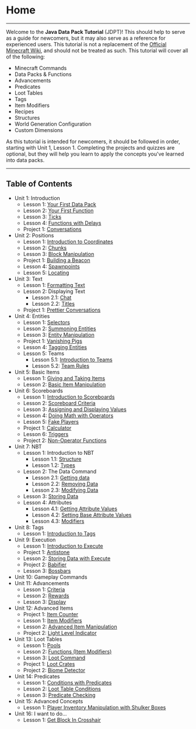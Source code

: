 # Home
<hr>

Welcome to the **Java Data Pack Tutorial** (JDPT)! This should help to serve as a guide for newcomers, but it may also serve as a reference for experienced users. This tutorial is not a replacement of the [Official Minecraft Wiki](https://minecraft.gamepedia.com/Minecraft_Wiki), and should not be treated as such. 
This tutorial will cover all of the following:
- Minecraft Commands
- Data Packs & Functions
- Advancements
- Predicates
- Loot Tables
- Tags
- Item Modifiers
- Recipes
- Structures
- World Generation Configuration
- Custom Dimensions

As this tutorial is intended for newcomers, it should be followed in order, starting with Unit 1, Lesson 1. Completing the projects and quizzes are optional, but they will help you learn to apply the concepts you've learned into data packs.
<hr>

## Table of Contents

- Unit 1: Introduction
    - Lesson 1: [Your First Data Pack](/java_data_pack_tutorial/pages/introduction/your_first_data_pack.html)
    - Lesson 2: [Your First Function](/java_data_pack_tutorial/pages/introduction/your_first_function.html)
    - Lesson 3: [Ticks](/java_data_pack_tutorial/pages/introduction/ticks.html)
    - Lesson 4: [Functions with Delays](/java_data_pack_tutorial/pages/introduction/functions_with_delays.html)
    - Project 1: [Conversations](/java_data_pack_tutorial/pages/introduction/conversations.html)
- Unit 2: Positions
    - Lesson 1: [Introduction to Coordinates](/java_data_pack_tutorial/pages/positions/introduction_to_coordinates.html)
    - Lesson 2: [Chunks](/java_data_pack_tutorial/pages/positions/chunks.html)
    - Lesson 3: [Block Manipulation](/java_data_pack_tutorial/pages/positions/block_manipulation.html)
    - Project 1: [Building a Beacon](/java_data_pack_tutorial/pages/positions/building_a_beacon.html)
    - Lesson 4: [Spawnpoints](/java_data_pack_tutorial/pages/positions/spawnpoints.html)
    - Lesson 5: [Locating](/java_data_pack_tutorial/pages/positions/locating.html)
- Unit 3: Text
    - Lesson 1: [Formatting Text](/java_data_pack_tutorial/pages/text/formatting_text.html)
    - Lesson 2: Displaying Text
        - Lesson 2.1: [Chat](/java_data_pack_tutorial/pages/text/displaying_text/chat.html)
        - Lesson 2.2: [Titles](/java_data_pack_tutorial/pages/text/displaying_text/titles.html)
    - Project 1: [Prettier Conversations](/java_data_pack_tutorial/pages/text/prettier_conversations.html)
- Unit 4: Entities
    - Lesson 1: [Selectors](/java_data_pack_tutorial/pages/entities/selectors.html)
    - Lesson 2: [Summoning Entities](/java_data_pack_tutorial/pages/entities/summoning_entities.html)
    - Lesson 3: [Entity Manipulation](/java_data_pack_tutorial/pages/entities/entity_manipulation.html)
    - Project 1: [Vanishing Pigs](/java_data_pack_tutorial/pages/entities/vanishing_pigs.html)
    - Lesson 4: [Tagging Entities](/java_data_pack_tutorial/pages/entities/tagging_entities.html)
    - Lesson 5: Teams
        - Lesson 5.1: [Introduction to Teams](/java_data_pack_tutorial/pages/entities/teams/introduction_to_teams.html)
        - Lesson 5.2: [Team Rules](/java_data_pack_tutorial/pages/entities/teams/team_rules.html)
- Unit 5: Basic Items
    - Lesson 1: [Giving and Taking Items](/java_data_pack_tutorial/pages/basic_items/giving_and_taking_items.html)
    - Lesson 2: [Basic Item Manipulation](/java_data_pack_tutorial/pages/basic_items/basic_item_manipulation.html)
- Unit 6: Scoreboards
    - Lesson 1: [Introduction to Scoreboards](/java_data_pack_tutorial/pages/scoreboards/introduction_to_scoreboards.html)
    - Lesson 2: [Scoreboard Criteria](/java_data_pack_tutorial/pages/scoreboards/scoreboard_criteria.html)
    - Lesson 3: [Assigning and Displaying Values](/java_data_pack_tutorial/pages/scoreboards/assigning_and_displaying_values.html)
    - Lesson 4: [Doing Math with Operators](/java_data_pack_tutorial/pages/scoreboards/doing_math_with_operators.html)
    - Lesson 5: [Fake Players](/java_data_pack_tutorial/pages/scoreboards/fake_players.html)
    - Project 1: [Calculator](/java_data_pack_tutorial/pages/scoreboards/calculator.html)
    - Lesson 6: [Triggers](/java_data_pack_tutorial/pages/scoreboards/triggers.html)
    - Project 2: [Non-Operator Functions](/java_data_pack_tutorial/pages/scoreboards/nonoperator_functions.html)
- Unit 7: NBT
    - Lesson 1: Introduction to NBT
        - Lesson 1.1: [Structure](/java_data_pack_tutorial/pages/nbt/introduction_to_nbt/structure.html)
        - Lesson 1.2: [Types](/java_data_pack_tutorial/pages/nbt/introduction_to_nbt/types.html)
    - Lesson 2: The Data Command
        - Lesson 2.1: [Getting data](/java_data_pack_tutorial/pages/nbt/the_data_command/getting_data.html)
        - Lesson 2.2: [Removing Data](/java_data_pack_tutorial/pages/nbt/the_data_command/removing_data.html)
        - Lesson 2.3: [Modifying Data](/java_data_pack_tutorial/pages/nbt/the_data_command/modifying_data.html)
    - Lesson 3: [Storing Data](/java_data_pack_tutorial/pages/nbt/storing_data.html)
    - Lesson 4: Attributes
        - Lesson 4.1: [Getting Attribute Values](/java_data_pack_tutorial/pages/nbt/attributes/getting_attribute_values.html)
        - Lesson 4.2: [Setting Base Attribute Values](/java_data_pack_tutorial/pages/nbt/attributes/setting_base_attribute_values.html)
        - Lesson 4.3: [Modifiers](/java_data_pack_tutorial/pages/nbt/attributes/modifiers.html)
- Unit 8: Tags
    - Lesson 1: [Introduction to Tags](/java_data_pack_tutorial/pages/tags/introduction_to_tags.html)
- Unit 9: Execution
    - Lesson 1: [Introduction to Execute](/java_data_pack_tutorial/pages/execution/introduction_to_execute.html)
    - Project 1: [Antistone](/java_data_pack_tutorial/pages/execution/antistone.html)
    - Lesson 2: [Storing Data with Execute](/java_data_pack_tutorial/pages/execution/storing_data_with_execute.html)
    - Project 2: [Babifier](/java_data_pack_tutorial/pages/execution/babifier.html)
    - Lesson 3: [Bossbars](/java_data_pack_tutorial/pages/execution/bossbars.html)
- Unit 10: Gameplay Commands
- Unit 11: Advancements
    - Lesson 1: [Criteria](/java_data_pack_tutorial/pages/advancements/criteria.html)
    - Lesson 2: [Rewards](/java_data_pack_tutorial/pages/advancements/rewards.html)
    - Lesson 3: [Display](/java_data_pack_tutorial/pages/advancements/display.html)
- Unit 12: Advanced Items
    - Project 1: [Item Counter](/java_data_pack_tutorial/pages/advanced_items/item_counter.html)
    - Lesson 1: [Item Modifiers](/java_data_pack_tutorial/pages/advanced_items/item_modifiers.html)
    - Lesson 2: [Advanced Item Manipulation](/java_data_pack_tutorial/pages/advanced_items/advanced_item_manipulation.html)
    - Project 2: [Light Level Indicator](/java_data_pack_tutorial/pages/advanced_items/light_level_indicator.html)
- Unit 13: Loot Tables
    - Lesson 1: [Pools](/java_data_pack_tutorial/pages/loot_tables/pools.html)
    - Lesson 2: [Functions (Item Modifiers)](/java_data_pack_tutorial/pages/loot_tables/functions_item_modifiers.html)
    - Lesson 3: [Loot Command](/java_data_pack_tutorial/pages/loot_tables/loot_command.html)
    - Project 1: [Loot Crates](/java_data_pack_tutorial/pages/loot_tables/loot_crates.html)
    - Project 2: [Biome Detector](/java_data_pack_tutorial/pages/loot_tables/biome_detector.html)
- Unit 14: Predicates
    - Lesson 1: [Conditions with Predicates](/java_data_pack_tutorial/pages/predicates/conditions_with_predicates.html)
    - Lesson 2: [Loot Table Conditions](/java_data_pack_tutorial/pages/predicates/loot_table_conditions.html)
    - Lesson 3: [Predicate Checking](/java_data_pack_tutorial/pages/predicates/predicate_checking.html)
- Unit 15: Advanced Concepts
    - Lesson 1: [Player Inventory Manipulation with Shulker Boxes](/java_data_pack_tutorial/pages/advanced_concepts/player_inventory_manipulation_with_shulker_boxes.html)
- Unit 16: I want to do...
    - Lesson 1: [Get Block In Crosshair](/java_data_pack_tutorial/pages/i_want_to_do/get_block_in_crosshair.html)